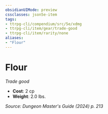 ```yaml
---
obsidianUIMode: preview
cssclasses: json5e-item
tags:
- ttrpg-cli/compendium/src/5e/xdmg
- ttrpg-cli/item/gear/trade-good
- ttrpg-cli/item/rarity/none
aliases: 
- "Flour"
---
```

# Flour
*Trade good*  


- **Cost**: 2 cp
- **Weight**: 2.0 lbs.

*Source: Dungeon Master's Guide (2024) p. 213*